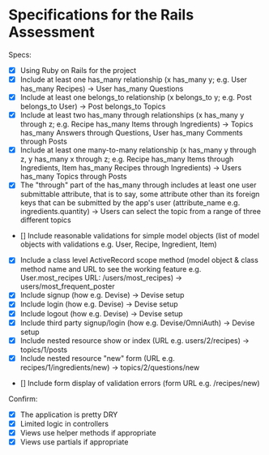 # Specifications for the Rails Assessment

Specs:
- [x] Using Ruby on Rails for the project
- [x] Include at least one has_many relationship (x has_many y; e.g. User has_many Recipes) -> User has_many Questions
- [x] Include at least one belongs_to relationship (x belongs_to y; e.g. Post belongs_to User) -> Post belongs_to Topics
- [x] Include at least two has_many through relationships (x has_many y through z; e.g. Recipe has_many Items through Ingredients) -> Topics has_many Answers through Questions, User has_many Comments through Posts 
- [x] Include at least one many-to-many relationship (x has_many y through z, y has_many x through z; e.g. Recipe has_many Items through Ingredients, Item has_many Recipes through Ingredients) ->  Users has_many Topics through Posts
- [x] The "through" part of the has_many through includes at least one user submittable attribute, that is to say, some attribute other than its foreign keys that can be submitted by the app's user (attribute_name e.g. ingredients.quantity) -> Users can select the topic from a range of three different topics 
- [] Include reasonable validations for simple model objects (list of model objects with validations e.g. User, Recipe, Ingredient, Item)
- [x] Include a class level ActiveRecord scope method (model object & class method name and URL to see the working feature e.g. User.most_recipes URL: /users/most_recipes) -> users/most_frequent_poster
- [x] Include signup (how e.g. Devise) -> Devise setup 
- [x] Include login (how e.g. Devise) -> Devise setup 
- [x] Include logout (how e.g. Devise) -> Devise setup 
- [x] Include third party signup/login (how e.g. Devise/OmniAuth) -> Devise setup
- [X] Include nested resource show or index (URL e.g. users/2/recipes) -> topics/1/posts 
- [X] Include nested resource "new" form (URL e.g. recipes/1/ingredients/new) -> topics/2/questions/new
- [] Include form display of validation errors (form URL e.g. /recipes/new)

Confirm:
- [x] The application is pretty DRY
- [x] Limited logic in controllers
- [x] Views use helper methods if appropriate
- [x] Views use partials if appropriate
